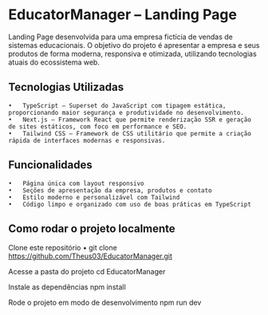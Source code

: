 # EducatorManager – Landing Page

Landing Page desenvolvida para uma empresa fictícia de vendas de sistemas educacionais. O objetivo do projeto é apresentar a empresa e seus produtos de forma moderna, responsiva e otimizada, utilizando tecnologias atuais do ecossistema web.

## Tecnologias Utilizadas
	•	TypeScript – Superset do JavaScript com tipagem estática, proporcionando maior segurança e produtividade no desenvolvimento.
	•	Next.js – Framework React que permite renderização SSR e geração de sites estáticos, com foco em performance e SEO.
	•	Tailwind CSS – Framework de CSS utilitário que permite a criação rápida de interfaces modernas e responsivas.

## Funcionalidades
	•	Página única com layout responsivo
	•	Seções de apresentação da empresa, produtos e contato
	•	Estilo moderno e personalizável com Tailwind
	•	Código limpo e organizado com uso de boas práticas em TypeScript

## Como rodar o projeto localmente

Clone este repositório
 • git clone https://github.com/Theus03/EducatorManager.git

Acesse a pasta do projeto
cd EducatorManager

Instale as dependências
npm install

Rode o projeto em modo de desenvolvimento
npm run dev